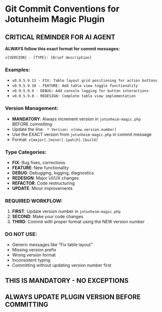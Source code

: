 # Git Commit Conventions for Jotunheim Magic Plugin

## CRITICAL REMINDER FOR AI AGENT

**ALWAYS follow this exact format for commit messages:**

```
v[VERSION] - [TYPE]: [Brief description]
```

### Examples:
- `v0.9.5.9.11 - FIX: Table layout grid positioning for action buttons`
- `v0.9.5.9.10 - FEATURE: Add table view toggle functionality`
- `v0.9.5.9.9 - DEBUG: Add console logging for button interactions`
- `v0.9.5.9.8 - REDESIGN: Complete table view implementation`

### Version Management:
- **MANDATORY**: Always increment version in `jotunheim-magic.php` BEFORE committing
- Update the line: ` * Version: v[new.version.number]`
- Use the EXACT version from `jotunheim-magic.php` in commit message
- Format: `v[major].[minor].[patch].[build]`

### Type Categories:
- **FIX**: Bug fixes, corrections
- **FEATURE**: New functionality 
- **DEBUG**: Debugging, logging, diagnostics
- **REDESIGN**: Major UI/UX changes
- **REFACTOR**: Code restructuring
- **UPDATE**: Minor improvements

### REQUIRED WORKFLOW:
1. **FIRST**: Update version number in `jotunheim-magic.php`
2. **SECOND**: Make your code changes
3. **THIRD**: Commit with proper format using the NEW version number

### DO NOT USE:
- Generic messages like "Fix table layout"
- Missing version prefix
- Wrong version format
- Inconsistent typing
- Committing without updating version number first

## THIS IS MANDATORY - NO EXCEPTIONS
## ALWAYS UPDATE PLUGIN VERSION BEFORE COMMITTING